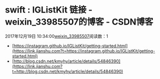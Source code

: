 # swift : IGListKit 链接 - weixin_33985507的博客 - CSDN博客
2017年12月19日 10:34:00[weixin_33985507](https://me.csdn.net/weixin_33985507)阅读数：1
- [https://instagram.github.io/IGListKit/getting-started.html](https://link.jianshu.com?t=https://instagram.github.io/IGListKit/getting-started.html)
- [http://blog.csdn.net/kmyhy/article/details/54846390](https://link.jianshu.com?t=http://blog.csdn.net/kmyhy/article/details/54846390)
